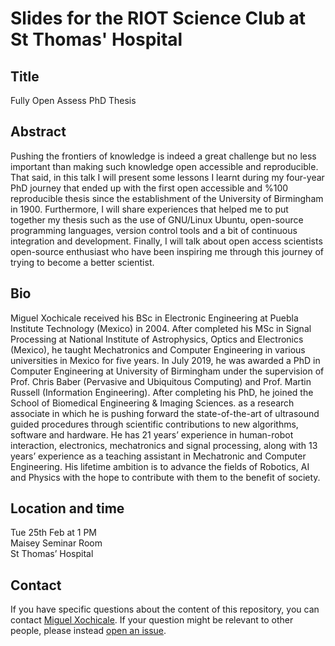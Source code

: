 # Slides for the RIOT Science Club at St Thomas' Hospital

## Title
Fully Open Assess PhD Thesis 

## Abstract
Pushing the frontiers of knowledge is indeed a great challenge 
but no less important than making such knowledge 
open accessible and reproducible. That said, in this talk 
I will present some lessons I learnt 
during my four-year PhD journey that ended up with the 
first open accessible and %100 reproducible thesis 
since the establishment of the University of Birmingham in 1900.
Furthermore, I will share experiences that helped me 
to put together my thesis such as the use of 
GNU/Linux Ubuntu, 
open-source programming languages, version control tools
and a bit of continuous integration and development. 
Finally, I will talk about open access scientists 
open-source enthusiast who have been inspiring me 
through this journey of trying to become a 
better scientist.

## Bio
Miguel Xochicale received his BSc in Electronic Engineering at Puebla
Institute Technology (Mexico) in 2004. After completed his MSc in 
Signal Processing at National Institute of Astrophysics, Optics and 
Electronics (Mexico), he taught Mechatronics and Computer Engineering 
in various universities in Mexico for five years.
In July 2019, he was awarded a PhD in Computer Engineering at 
University of Birmingham under the supervision of 
Prof. Chris Baber (Pervasive and Ubiquitous Computing)
and Prof. Martin Russell (Information Engineering). 
After completing his PhD, he joined the 
School of Biomedical Engineering & Imaging Sciences. 
as a research associate in which he is pushing forward the 
state-of-the-art of ultrasound guided procedures through 
scientific contributions to 
new algorithms, software and hardware. 
He has 21 years’ experience in human-robot interaction, 
electronics, mechatronics and signal processing, 
along with 13 years’ experience as a teaching assistant 
in Mechatronic and Computer Engineering. 
His lifetime ambition is to advance the fields of Robotics, AI and 
Physics with the hope to contribute with them to the benefit of society.

## Location and time  
Tue 25th Feb at 1 PM   
Maisey Seminar Room    
St Thomas’ Hospital

## Contact 
If you have specific questions about the content of this repository, you can contact 
[Miguel Xochicale](mailto:perez.xochicale@gmail.com?subject="[slides-reproducible-thesis]"). 
If your question might be relevant to other people, please instead 
[open an issue](https://github.com/mxochicale/riots-sth-20200225/issues).

